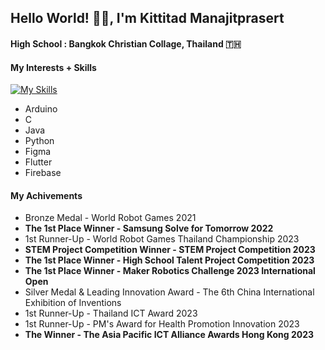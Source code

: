 ## Hello World! 👋🏻,  I'm Kittitad Manajitprasert

#### High School : Bangkok Christian Collage, Thailand 🇹🇭


#### My Interests + Skills
[![My Skills](https://skillicons.dev/icons?i=arduino,c,java,python,figma,flutter,firebase)](https://skillicons.dev)
- Arduino
- C
- Java
- Python
- Figma
- Flutter
- Firebase


#### My Achivements
- Bronze Medal - World Robot Games 2021
- **The 1st Place Winner - Samsung Solve for Tomorrow 2022**
- 1st Runner-Up - World Robot Games Thailand Championship 2023
- **STEM Project Competition Winner - STEM Project Competition 2023**
- **The 1st Place Winner - High School Talent Project Competition 2023**
- **The 1st Place Winner - Maker Robotics Challenge 2023 International Open**
- Silver Medal & Leading Innovation Award - The 6th China International Exhibition of Inventions
- 1st Runner-Up - Thailand ICT Award 2023
- 1st Runner-Up - PM's Award for Health Promotion Innovation 2023
- **The Winner - The Asia Pacific ICT Alliance Awards Hong Kong 2023**
